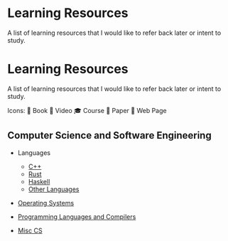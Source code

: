 # Learning Resources

A list of learning resources that I would like to refer back later or intent to
study.

# Learning Resources

A list of learning resources that I would like to refer back later or intent to
study.

Icons: 📘 Book 🎥 Video 🎓 Course 📄 Paper 🔗 Web Page

## Computer Science and Software Engineering

-   Languages

    -   [C++](cpp.md)
    -   [Rust](rust.md)
    -   [Haskell](haskell.md)
    -   [Other Languages](misc_languages.md)

-   [ Operating Systems ](os.md)
-   [ Programming Languages and Compilers](pl.md)
-   [ Misc CS ](misc_cs.md)
